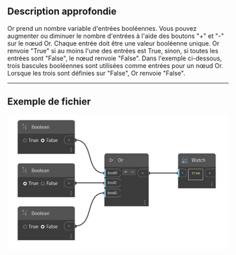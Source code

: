 ## Description approfondie
Or prend un nombre variable d'entrées booléennes. Vous pouvez augmenter ou diminuer le nombre d'entrées à l'aide des boutons "+" et "-" sur le nœud Or. Chaque entrée doit être une valeur booléenne unique. Or renvoie "True" si au moins l'une des entrées est True, sinon, si toutes les entrées sont "False", le nœud renvoie "False". Dans l'exemple ci-dessous, trois bascules booléennes sont utilisées comme entrées pour un nœud Or. Lorsque les trois sont définies sur "False", Or renvoie "False".
___
## Exemple de fichier

![Or](./CoreNodeModels.Logic.Or_img.jpg)

